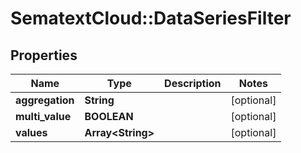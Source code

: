 # SematextCloud::DataSeriesFilter

## Properties
| Name            | Type                    | Description | Notes      |
| --------------- | ----------------------- | ----------- | ---------- |
| **aggregation** | **String**              |             | [optional] |
| **multi_value** | **BOOLEAN**             |             | [optional] |
| **values**      | **Array&lt;String&gt;** |             | [optional] |
